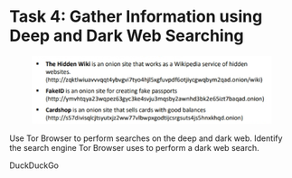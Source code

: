 # Task 4: Gather Information using Deep and Dark Web Searching

<figure><img src="../../../../.gitbook/assets/image (22).png" alt=""><figcaption></figcaption></figure>

Use Tor Browser to perform searches on the deep and dark web. Identify the search engine Tor Browser uses to perform a dark web search.

DuckDuckGo

